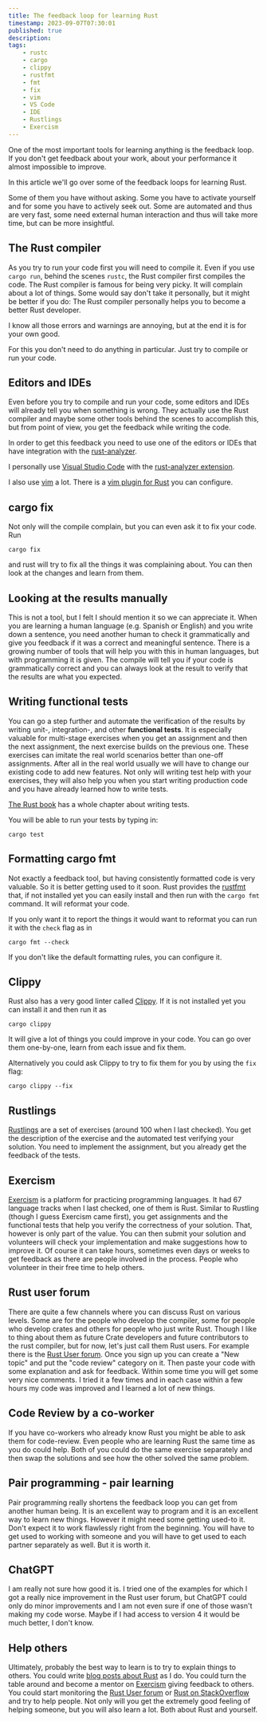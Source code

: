 ```yaml
---
title: The feedback loop for learning Rust
timestamp: 2023-09-07T07:30:01
published: true
description:
tags:
    - rustc
    - cargo
    - clippy
    - rustfmt
    - fmt
    - fix
    - vim
    - VS Code
    - IDE
    - Rustlings
    - Exercism
---
```


One of the most important tools for learning anything is the feedback loop. If you don't get feedback about your work, about your performance it almost impossible to improve.

In this article we'll go over some of the feedback loops for learning Rust.

Some of them you have without asking. Some you have to activate yourself and for some you have to actively seek out.
Some are automated and thus are very fast, some need external human interaction and thus will take more time, but can be more insightful.


## The Rust compiler

As you try to run your code first you will need to compile it. Even if you use `cargo run`, behind the scenes `rustc`, the Rust compiler first compiles the code.
The Rust compiler is famous for being very picky. It will complain about a lot of things. Some would say don't take it personally, but it might be better if you do:
The Rust compiler personally helps you to become a better Rust developer.

I know all those errors and warnings are annoying, but at the end it is for your own good.

For this you don't need to do anything in particular. Just try to compile or run your code.

## Editors and IDEs

Even before you try to compile and run your code, some editors and IDEs will already tell you when something is wrong. They actually use the Rust compiler and maybe some other tools behind the scenes to accomplish this, but from point of view, you get the feedback while writing the code.

In order to get this feedback you need to use one of the editors or IDEs that have integration with the [rust-analyzer](https://rust-analyzer.github.io/).

I personally use [Visual Studio Code](https://code.visualstudio.com/docs/languages/rust) with the [rust-analyzer extension](https://marketplace.visualstudio.com/items?itemName=rust-lang.rust-analyzer).

I also use [vim](https://www.vim.org/) a lot. There is a [vim plugin for Rust](https://github.com/rust-lang/rust.vim) you can configure.

## cargo fix

Not only will the compile complain, but you can even ask it to fix your code. Run

```
cargo fix
```

and rust will try to fix all the things it was complaining about. You can then look at the changes and learn from them.


## Looking at the results manually

This is not a tool, but I felt I should mention it so we can appreciate it. When you are learning a human language (e.g. Spanish or English) and you write down a sentence, you need another human to check it grammatically and give you feedback if it was a correct and meaningful sentence. There is a growing number of tools that will help you with this in human languages, but with programming it is given. The compile will tell you if your code is grammatically correct and you can always look at the result to verify that the results are what you expected.

## Writing functional tests

You can go a step further and automate the verification of the results by writing unit-, integration-, and other **functional tests**. It is especially valuable for multi-stage exercises when you get an assignment and then the next assignment, the next exercise builds on the previous one. These exercises can imitate the real world scenarios better than one-off assignments. After all in the real world usually we will have to change our existing code to add new features. Not only will writing test help with your exercises, they will also help you when you start writing production code and you have already learned how to write tests.

[The Rust book](https://doc.rust-lang.org/book/) has a whole chapter about writing tests.

You will be able to run your tests by typing in:

```
cargo test
```

## Formatting cargo fmt

Not exactly a feedback tool, but having consistently formatted code is very valuable. So it is better getting used to it soon. Rust provides the [rustfmt](https://github.com/rust-lang/rustfmt) that, if not installed yet you can easily install and then run with the `cargo fmt` command. It will reformat your code.

If you only want it to report the things it would want to reformat you can run it with the `check` flag as in

```
cargo fmt --check
```

If you don't like the default formatting rules, you can configure it.


## Clippy

Rust also has a very good linter called [Clippy](https://github.com/rust-lang/rust-clippy). If it is not installed yet you can install it and then run it as

```
cargo clippy
```

It will give a lot of things you could improve in your code. You can go over them one-by-one, learn from each issue and fix them.

Alternatively you could ask Clippy to try to fix them for you by using the `fix` flag:

```
cargo clippy --fix
```

## Rustlings

[Rustlings](https://github.com/rust-lang/rustlings) are a set of exercises (around 100 when I last checked). You get the description of the exercise and the automated test verifying your solution. You need to implement the assignment, but you already get the feedback of the tests.

## Exercism

[Exercism](https://exercism.org/) is a platform for practicing programming languages. It had 67 language tracks when I last checked, one of them is Rust. Similar to Rustling (though I guess Exercism came first), you get assignments and the functional tests that help you verify the correctness of your solution. That, however is only part of the value. You can then submit your solution and volunteers will check your implementation and make suggestions how to improve it. Of course it can take hours, sometimes even days or weeks to get feedback as there are people involved in the process. People who volunteer in their free time to help others.

## Rust user forum

There are quite a few channels where you can discuss Rust on various levels. Some are for the people who develop the compiler, some for people who develop crates and others for people who just write Rust. Though I like to thing about them as future Crate developers and future contributors to the rust compiler, but for now, let's just call them Rust users. For example there is the [Rust User forum](https://users.rust-lang.org/). Once you sign up you can create a "New topic" and put the "code review" category on it. Then paste your code with some explanation and ask for feedback. Within some time you will get some very nice comments. I tried it a few times and in each case within a few hours my code was improved and I learned a lot of new things.

## Code Review by a co-worker

If you have co-workers who already know Rust you might be able to ask them for code-review. Even people who are learning Rust the same time as you do could help. Both of you could do the same exercise separately and then swap the solutions and see how the other solved the same problem.

## Pair programming - pair learning

Pair programming really shortens the feedback loop you can get from another human being. It is an excellent way to program and it is an excellent way to learn new things. However it might need some getting used-to it. Don't expect it to work flawlessly right from the beginning. You will have to get used to working with someone and you will have to get used to each partner separately as well. But it is worth it.


## ChatGPT

I am really not sure how good it is. I tried one of the examples for which I got a really nice improvement in the Rust user forum, but ChatGPT could only do minor improvements and I am not even sure if one of those wasn't making my code worse. Maybe if I had access to version 4 it would be much better, I don't know.


## Help others

Ultimately, probably the best way to learn is to try to explain things to others. You could write [blog posts about Rust](/) as I do. You could turn the table around and become a mentor on [Exercism](https://exercism.org/) giving feedback to others. You could start monitoring the [Rust User forum](https://users.rust-lang.org/) or [Rust on StackOverflow](https://stackoverflow.com/tags/rust) and try to help people. Not only will you get the extremely good feeling of helping someone, but you will also learn a lot. Both about Rust and yourself.

